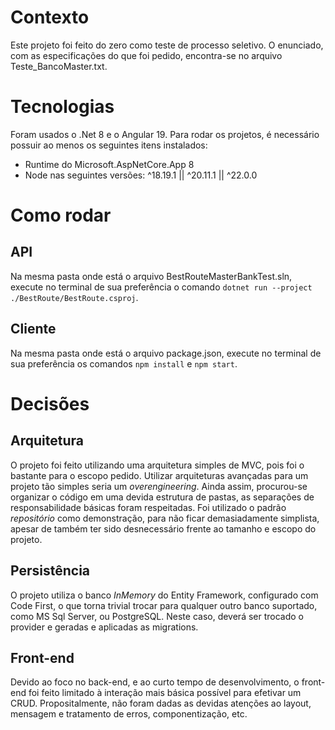 # Contexto

Este projeto foi feito do zero como teste de processo seletivo. O enunciado, com as especificações do que foi pedido, encontra-se no arquivo Teste_BancoMaster.txt.

# Tecnologias

Foram usados o .Net 8 e o Angular 19. Para rodar os projetos, é necessário possuir ao menos os seguintes itens instalados:
- Runtime do Microsoft.AspNetCore.App 8
- Node nas seguintes versões: ^18.19.1 || ^20.11.1 || ^22.0.0

# Como rodar

## API

Na mesma pasta onde está o arquivo BestRouteMasterBankTest.sln, execute no terminal de sua preferência o comando `dotnet run --project ./BestRoute/BestRoute.csproj`. 

## Cliente

Na mesma pasta onde está o arquivo package.json, execute no terminal de sua preferência os comandos `npm install` e `npm start`.

# Decisões

## Arquitetura

O projeto foi feito utilizando uma arquitetura simples de MVC, pois foi o bastante para o escopo pedido. Utilizar arquiteturas avançadas para um projeto tão simples seria um *overengineering*. Ainda assim, procurou-se organizar o código em uma devida estrutura de pastas, as separações de responsabilidade básicas foram respeitadas. Foi utilizado o padrão *repositório* como demonstração, para não ficar demasiadamente simplista, apesar de também ter sido desnecessário frente ao tamanho e escopo do projeto.

## Persistência

O projeto utiliza o banco *InMemory* do Entity Framework, configurado com Code First, o que torna trivial trocar para qualquer outro banco suportado, como MS Sql Server, ou PostgreSQL. Neste caso, deverá ser trocado o provider e geradas e aplicadas as migrations.

## Front-end

Devido ao foco no back-end, e ao curto tempo de desenvolvimento, o front-end foi feito limitado à interação mais básica possível para efetivar um CRUD. Propositalmente, não foram dadas as devidas atenções ao layout, mensagem e tratamento de erros, componentização, etc.